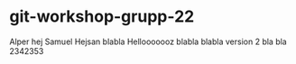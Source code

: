# git-workshop-grupp-22
Alper
hej
Samuel
Hejsan
blabla
Hellooooooz
blabla blabla version 2 bla bla 2342353
